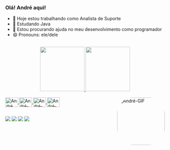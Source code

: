 ### Olá! André aqui!

- 🏢 Hoje estou trabalhando como Analista de Suporte
- 🏫 Estudando Java
- 🤔 Estou procurando ajuda no meu desenvolvimento como programador
- 😄 Pronouns: ele/dele

##

<div align="center">
  <a href="https://github.com/andregsistemas">
  <img height="140em" src="https://github-readme-stats.vercel.app/api?username=andregsistemas&show_icons=true&theme=dark&include_all_commits=true&count_private=true"/>
  <img height="140em" src="https://github-readme-stats.vercel.app/api/top-langs/?username=andregsistemas&layout=compact&langs_count=16&theme=dark"/>

</div>
  
  <div style="display: inline_block"><br>
  <img align="center" alt="André Java" height="30" width="40" src="https://cdn.jsdelivr.net/gh/devicons/devicon/icons/java/java-original.svg">
  <img align="center" alt="André-SQL" height="30" width="40" src="https://cdn.jsdelivr.net/gh/devicons/devicon/icons/microsoftsqlserver/microsoftsqlserver-plain.svg">
  <img align="center" alt="André-POSTGRE" height="30" width="40" src="https://cdn.jsdelivr.net/gh/devicons/devicon/icons/postgresql/postgresql-original.svg">
  <img align="center" alt="André-MySql" height="30" width="40" src="https://cdn.jsdelivr.net/gh/devicons/devicon/icons/mysql/mysql-original.svg">
  <img align="right" alt="André-GIF" height="150" style="border-radius:50px;" src="https://i.pinimg.com/originals/7a/bc/cd/7abccd847f29aa57c03ed0c8863fd523.gif">
    
</div>

  ##
  
<div>
   
  <a href="https://instagram.com/andregoncalves702" target="_blank"><img src="https://img.shields.io/badge/-Instagram-%23E4405F?style=for-the-badge&logo=instagram&logoColor=white" target="_blank"></a>
 <a href="https://https://discord.gg/cZU3GzJu" target="_blank"><img src="https://img.shields.io/badge/Discord-7289DA?style=for-the-badge&logo=discord&logoColor=white" target="_blank"></a> 
  <a href = "mailto:dukeossuna@gamil.com"><img src="https://img.shields.io/badge/-Gmail-%23333?style=for-the-badge&logo=gmail&logoColor=white" target="_blank"></a>
  <a href="https://www.linkedin.com/in/andr%C3%A9-gon%C3%A7alves-55925ab4/" target="_blank"><img src="https://img.shields.io/badge/-LinkedIn-%230077B5?style=for-the-badge&logo=linkedin&logoColor=white" target="_blank"></a> 
  
</div>
  
